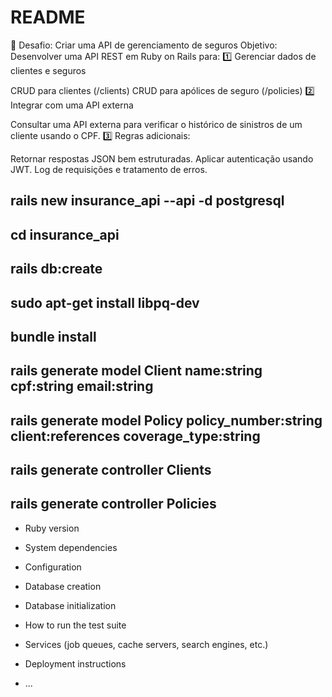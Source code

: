 # README
🚀 Desafio: Criar uma API de gerenciamento de seguros
Objetivo: Desenvolver uma API REST em Ruby on Rails para:
1️⃣ Gerenciar dados de clientes e seguros

CRUD para clientes (/clients)
CRUD para apólices de seguro (/policies)
2️⃣ Integrar com uma API externa

Consultar uma API externa para verificar o histórico de sinistros de um cliente usando o CPF.
3️⃣ Regras adicionais:

Retornar respostas JSON bem estruturadas.
Aplicar autenticação usando JWT.
Log de requisições e tratamento de erros.

## rails new insurance_api --api -d postgresql
## cd insurance_api
## rails db:create
## sudo apt-get install libpq-dev
## bundle install

## rails generate model Client name:string cpf:string email:string
## rails generate model Policy policy_number:string client:references coverage_type:string
## rails generate controller Clients
## rails generate controller Policies



* Ruby version

* System dependencies

* Configuration

* Database creation

* Database initialization

* How to run the test suite

* Services (job queues, cache servers, search engines, etc.)

* Deployment instructions

* ...
